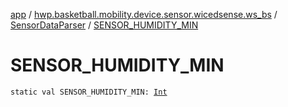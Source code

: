 [app](../../index.md) / [hwp.basketball.mobility.device.sensor.wicedsense.ws_bs](../index.md) / [SensorDataParser](index.md) / [SENSOR_HUMIDITY_MIN](.)

# SENSOR_HUMIDITY_MIN

`static val SENSOR_HUMIDITY_MIN: `[`Int`](https://kotlinlang.org/api/latest/jvm/stdlib/kotlin/-int/index.html)